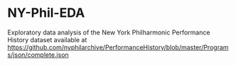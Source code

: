 # NY-Phil-EDA
Exploratory data analysis of the New York Philharmonic Performance History dataset available at https://github.com/nyphilarchive/PerformanceHistory/blob/master/Programs/json/complete.json
